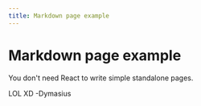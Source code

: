 ```yaml
---
title: Markdown page example
---
```


# Markdown page example

You don't need React to write simple standalone pages.

LOL XD
-Dymasius
